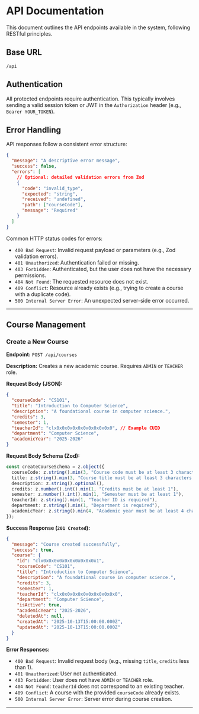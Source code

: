 # API Documentation

This document outlines the API endpoints available in the system, following RESTful principles.

## Base URL

`/api`

## Authentication

All protected endpoints require authentication. This typically involves sending a valid session token or JWT in the `Authorization` header (e.g., `Bearer YOUR_TOKEN`).

## Error Handling

API responses follow a consistent error structure:

```json
{
  "message": "A descriptive error message",
  "success": false,
  "errors": [
    // Optional: detailed validation errors from Zod
    {
      "code": "invalid_type",
      "expected": "string",
      "received": "undefined",
      "path": ["courseCode"],
      "message": "Required"
    }
  ]
}
```

Common HTTP status codes for errors:
*   `400 Bad Request`: Invalid request payload or parameters (e.g., Zod validation errors).
*   `401 Unauthorized`: Authentication failed or missing.
*   `403 Forbidden`: Authenticated, but the user does not have the necessary permissions.
*   `404 Not Found`: The requested resource does not exist.
*   `409 Conflict`: Resource already exists (e.g., trying to create a course with a duplicate code).
*   `500 Internal Server Error`: An unexpected server-side error occurred.

---

## Course Management

### Create a New Course

**Endpoint:** `POST /api/courses`

**Description:** Creates a new academic course. Requires `ADMIN` or `TEACHER` role.

**Request Body (JSON):**

```json
{
  "courseCode": "CS101",
  "title": "Introduction to Computer Science",
  "description": "A foundational course in computer science.",
  "credits": 3,
  "semester": 1,
  "teacherId": "clx0x0x0x0x0x0x0x0x0x0x0", // Example CUID
  "department": "Computer Science",
  "academicYear": "2025-2026"
}
```

**Request Body Schema (Zod):**

```typescript
const createCourseSchema = z.object({
  courseCode: z.string().min(3, "Course code must be at least 3 characters long"),
  title: z.string().min(3, "Course title must be at least 3 characters long"),
  description: z.string().optional(),
  credits: z.number().int().min(1, "Credits must be at least 1"),
  semester: z.number().int().min(1, "Semester must be at least 1"),
  teacherId: z.string().min(1, "Teacher ID is required"),
  department: z.string().min(1, "Department is required"),
  academicYear: z.string().min(4, "Academic year must be at least 4 characters long"),
});
```

**Success Response (`201 Created`):**

```json
{
  "message": "Course created successfully",
  "success": true,
  "course": {
    "id": "clx0x0x0x0x0x0x0x0x0x0x1",
    "courseCode": "CS101",
    "title": "Introduction to Computer Science",
    "description": "A foundational course in computer science.",
    "credits": 3,
    "semester": 1,
    "teacherId": "clx0x0x0x0x0x0x0x0x0x0x0",
    "department": "Computer Science",
    "isActive": true,
    "academicYear": "2025-2026",
    "deletedAt": null,
    "createdAt": "2025-10-13T15:00:00.000Z",
    "updatedAt": "2025-10-13T15:00:00.000Z"
  }
}
```

**Error Responses:**
*   `400 Bad Request`: Invalid request body (e.g., missing `title`, `credits` less than 1).
*   `401 Unauthorized`: User not authenticated.
*   `403 Forbidden`: User does not have `ADMIN` or `TEACHER` role.
*   `404 Not Found`: `teacherId` does not correspond to an existing teacher.
*   `409 Conflict`: A course with the provided `courseCode` already exists.
*   `500 Internal Server Error`: Server error during course creation.

---

<!-- Add more API endpoints here as they are developed -->
